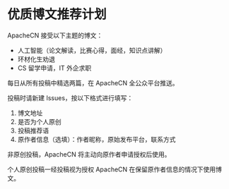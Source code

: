 # 优质博文推荐计划

ApacheCN 接受以下主题的博文：

+   人工智能（论文解读，比赛心得，面经，知识点讲解）
+   环材化生劝退
+   CS 留学申请，IT 外企求职

每日从所有投稿中精选两篇，在 ApacheCN 全公众平台推送。

投稿时请新建 Issues，按以下格式进行填写：

1.  博文地址
1.  是否为个人原创
1.  投稿推荐语
1.  原作者信息（选填）：作者昵称，原始发布平台，联系方式

非原创投稿，ApacheCN 将主动向原作者申请授权后使用。

个人原创投稿一经投稿视为授权 ApacheCN 在保留原作者信息的情况下使用博文。
